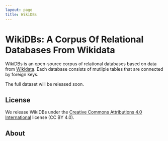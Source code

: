 ```yaml
---
layout: page
title: WikiDBs
---
```


# WikiDBs: A Corpus Of Relational Databases From Wikidata

WikiDBs is an open-source corpus of relational databases based on data from [Wikidata](https://www.wikidata.org/). Each database consists of mutliple tables that are connected by foreign keys.

The full dataset will be released soon.

## License
We release WikiDBs under the [Creative Commons Attributions 4.0 International](https://creativecommons.org/licenses/by/4.0/) license (CC BY 4.0). 

## About
